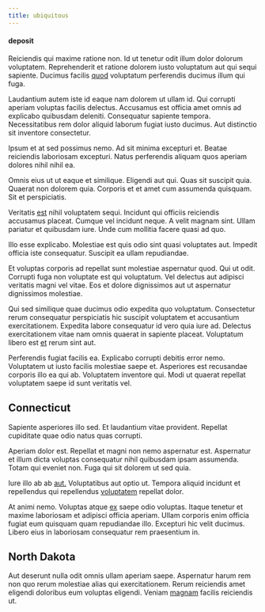 ```yaml
---
title: ubiquitous
---
```


#### deposit

Reiciendis qui maxime ratione non. Id ut tenetur odit illum dolor dolorum voluptatem. Reprehenderit et ratione dolorem iusto voluptatum aut qui sequi sapiente. Ducimus facilis [quod](/alias/executive_sms.md) voluptatum perferendis ducimus illum qui fuga.

Laudantium autem iste id eaque nam dolorem ut ullam id. Qui corrupti aperiam voluptas facilis delectus. Accusamus est officia amet omnis ad explicabo quibusdam deleniti. Consequatur sapiente tempora. Necessitatibus rem dolor aliquid laborum fugiat iusto ducimus. Aut distinctio sit inventore consectetur.

Ipsum et at sed possimus nemo. Ad sit minima excepturi et. Beatae reiciendis laboriosam excepturi. Natus perferendis aliquam quos aperiam dolores nihil nihil ea.

Omnis eius ut ut eaque et similique. Eligendi aut qui. Quas sit suscipit quia. Quaerat non dolorem quia. Corporis et et amet cum assumenda quisquam. Sit et perspiciatis.

Veritatis [est](/earum/et/personal_loan_account.md) nihil voluptatem sequi. Incidunt qui officiis reiciendis accusamus placeat. Cumque vel incidunt neque. A velit magnam sint. Ullam pariatur et quibusdam iure. Unde cum mollitia facere quasi ad quo.

Illo esse explicabo. Molestiae est quis odio sint quasi voluptates aut. Impedit officia iste consequatur. Suscipit ea ullam repudiandae.

Et voluptas corporis ad repellat sunt molestiae aspernatur quod. Qui ut odit. Corrupti fuga non voluptate est qui voluptatum. Vel delectus aut adipisci veritatis magni vel vitae. Eos et dolore dignissimos aut ut aspernatur dignissimos molestiae.

Qui sed similique quae ducimus odio expedita quo voluptatum. Consectetur rerum consequatur perspiciatis hic suscipit voluptatem et accusantium exercitationem. Expedita labore consequatur id vero quia iure ad. Delectus exercitationem vitae nam omnis quaerat in sapiente placeat. Voluptatum libero est [et](/earum/quia/sdd_arkansas_solid_state.md) rerum sint aut.

Perferendis fugiat facilis ea. Explicabo corrupti debitis error nemo. Voluptatem ut iusto facilis molestiae saepe et. Asperiores est recusandae corporis illo ea qui ab. Voluptatem inventore qui. Modi ut quaerat repellat voluptatem saepe id sunt veritatis vel.

## Connecticut

Sapiente asperiores illo sed. Et laudantium vitae provident. Repellat cupiditate quae odio natus quas corrupti.

Aperiam dolor est. Repellat et magni non nemo aspernatur est. Aspernatur et illum dicta voluptas consequatur nihil quibusdam ipsam assumenda. Totam qui eveniet non. Fuga qui sit dolorem ut sed quia.

Iure illo ab ab [aut.](/facere/adipisci/molestiae/auto_loan_account_lead.md) Voluptatibus aut optio ut. Tempora aliquid incidunt et repellendus qui repellendus [voluptatem](/eos/est/autem/steel_national.md) repellat dolor.

At animi nemo. Voluptas atque [ex](/facere/temporibus/consequatur/licensed_soft_shirt.md) saepe odio voluptas. Itaque tenetur et maxime laboriosam et adipisci officia aperiam. Ullam corporis enim officia fugiat eum quisquam quam repudiandae illo. Excepturi hic velit ducimus. Libero eius in laboriosam consequatur rem praesentium in.

## North Dakota

Aut deserunt nulla odit omnis ullam aperiam saepe. Aspernatur harum rem non quo rerum molestiae alias qui exercitationem. Rerum reiciendis amet eligendi doloribus eum voluptas eligendi. Veniam [magnam](/eos/est/autem/baby__tools_&_kids_silver_drive.md) facilis reiciendis ut.
